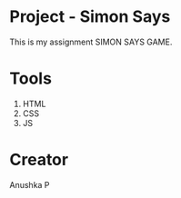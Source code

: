 # Project - Simon Says

This is my assignment SIMON SAYS GAME.

# Tools

1. HTML
2. CSS
3. JS

# Creator

Anushka P
